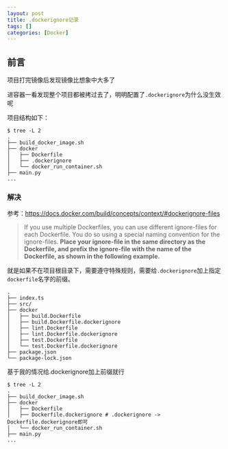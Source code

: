 ```yaml
---
layout: post
title: .dockerignore记录
tags: []
categories: [Docker]
---
```


## 前言

项目打完镜像后发现镜像比想象中大多了

进容器一看发现整个项目都被拷过去了，明明配置了`.dockerignore`为什么没生效呢

项目结构如下：

```shell
$ tree -L 2
.
├── build_docker_image.sh
├── docker
│   ├── Dockerfile
│   ├── .dockerignore
│   └── docker_run_container.sh
├── main.py
...
```

### 解决

参考：https://docs.docker.com/build/concepts/context/#dockerignore-files

> If you use multiple Dockerfiles, you can use different ignore-files for each Dockerfile. You do so using a special naming convention for the ignore-files. **Place your ignore-file in the same directory as the Dockerfile, and prefix the ignore-file with the name of the Dockerfile, as shown in the following example.**

就是如果不在项目根目录下，需要遵守特殊规则，需要给`.dockerignore`加上指定`dockerfile`名字的前缀。

```shell
.
├── index.ts
├── src/
├── docker
│   ├── build.Dockerfile
│   ├── build.Dockerfile.dockerignore
│   ├── lint.Dockerfile
│   ├── lint.Dockerfile.dockerignore
│   ├── test.Dockerfile
│   └── test.Dockerfile.dockerignore
├── package.json
└── package-lock.json
```

基于我的情况给.dockerignore加上前缀就行

```shell
$ tree -L 2
.
├── build_docker_image.sh
├── docker
│   ├── Dockerfile
│   ├── Dockerfile.dockerignore # .dockerignore -> Dockerfile.dockerignore即可
│   └── docker_run_container.sh
├── main.py
...
```

